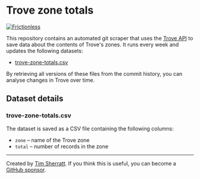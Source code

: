 # Trove zone totals

[![Frictionless](https://github.com/wragge/trove-zone-totals/actions/workflows/frictionless.yaml/badge.svg)](https://repository.frictionlessdata.io/report?user=wragge&repo=trove-zone-totals&flow=frictionless)

This repository contains an automated git scraper that uses the [Trove API](https://troveconsole.herokuapp.com/) to save data about the contents of Trove's zones. It runs every week and updates the following datasets:

* [trove-zone-totals.csv](data/trove-zone-totals.csv)

By retrieving all versions of these files from the commit history, you can analyse changes in Trove over time.

## Dataset details

### trove-zone-totals.csv

The dataset is saved as a CSV file containing the following columns:

* `zone` – name of the Trove zone
* `total` – number of records in the zone

---

Created by [Tim Sherratt](https://timsherratt.org). If you think this is useful, you can become a [GitHub sponsor](https://github.com/sponsors/wragge).

